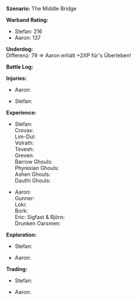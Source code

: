 **Szenario:** The Middle Bridge

**Warband Rating:**  
 - Stefan: 216
 - Aaron: 137

**Underdog:**  
Differenz: 79 => Aaron erhält +2XP für's Überleben!
 
**Battle Log:**  
 
**Injuries:**  
* Aaron:

* Stefan:
 
**Experience:**  
* Stefan:  
Crovax:  
Lim-Dul:  
Volrath:  
Tevesh:  
Greven:  
Barrow Ghouls:  
Phyrexian Ghouls:  
Ashen Ghouls:  
Dauthi Ghouls:  

* Aaron:  
Gunner:  
Loki:  
Bork:  
Eric: 
Sigfast & Björn:  
Drunken Oarsmen:  

**Exploration:**  
* Stefan: 

* Aaron: 

**Trading:**  
* Stefan: 

* Aaron: 

